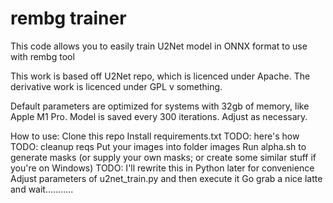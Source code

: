 # rembg trainer

This code allows you to easily train U2Net model in ONNX format to use with rembg tool

This work is based off U2Net repo, which is licenced under Apache. The derivative work is licenced under GPL v something.

Default parameters are optimized for systems with 32gb of memory, like Apple M1 Pro. Model is saved every 300 iterations. Adjust as necessary.

How to use:
Clone this repo
Install requirements.txt
  TODO: here's how
  TODO: cleanup reqs
Put your images into folder images
Run alpha.sh to generate masks (or supply your own masks; or create some similar stuff if you're on Windows)
  TODO: I'll rewrite this in Python later for convenience
Adjust parameters of u2net_train.py and then execute it
Go grab a nice latte and wait...........
